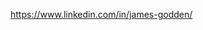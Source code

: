 https://www.linkedin.com/in/james-godden/

<!---
jimgodden/jimgodden is a ✨ special ✨ repository because its `README.md` (this file) appears on your GitHub profile.
You can click the Preview link to take a look at your changes.
--->
